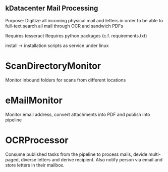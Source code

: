 ## kDatacenter Mail Processing

Purpose: Digitize all incoming physical mail and letters in order to be able to full-text search all mail through OCR and sandwich PDFs

Requires tesseract
Requires python packages (c.f. requirements.txt) 

install -> installation scripts as service under linux


# ScanDirectoryMonitor
Monitor inbound folders for scans from different locations 

# eMailMonitor
Monitor email address, convert attachments into PDF and publish into pipeline

# OCRProcessor
Consume published tasks from the pipeline to process mails, devide multi-paged, diverse letters and derive recipient. Also notify person via email and store letters in their mailbox.
